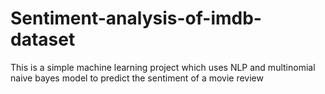 # Sentiment-analysis-of-imdb-dataset
This is a simple machine learning project which uses NLP and multinomial naive bayes model to predict the sentiment of a movie review
